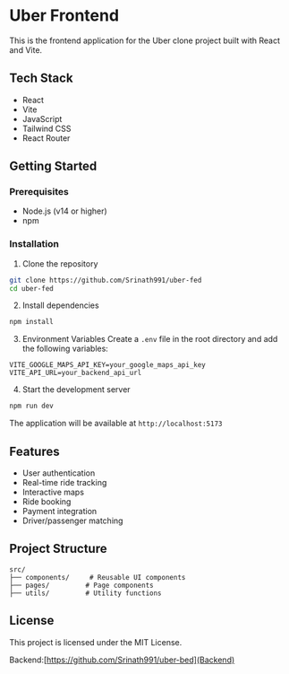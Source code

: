 # Uber Frontend

This is the frontend application for the Uber clone project built with React and Vite.

## Tech Stack

- React
- Vite
- JavaScript
- Tailwind CSS
- React Router

## Getting Started

### Prerequisites

- Node.js (v14 or higher)
- npm

### Installation

1. Clone the repository
```bash
git clone https://github.com/Srinath991/uber-fed
cd uber-fed
```

2. Install dependencies
```bash
npm install
```

3. Environment Variables
Create a `.env` file in the root directory and add the following variables:
```env
VITE_GOOGLE_MAPS_API_KEY=your_google_maps_api_key
VITE_API_URL=your_backend_api_url
```

4. Start the development server
```bash
npm run dev
```

The application will be available at `http://localhost:5173`

## Features

- User authentication
- Real-time ride tracking
- Interactive maps
- Ride booking
- Payment integration
- Driver/passenger matching

## Project Structure

```
src/
├── components/     # Reusable UI components
├── pages/         # Page components
├── utils/         # Utility functions
```

## License

This project is licensed under the MIT License.

Backend:[https://github.com/Srinath991/uber-bed](Backend)